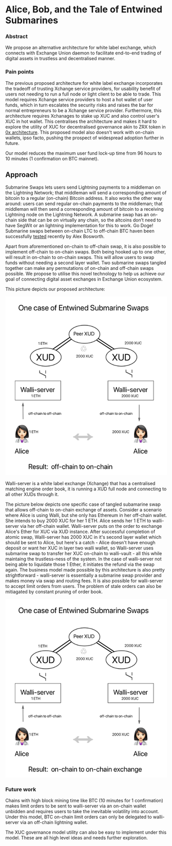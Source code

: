 # Alice, Bob, and the Tale of Entwined Submarines

### Abstract

We propose an alternative architecture for white label exchange, which connects with Exchange Union daemon to facilitate
end-to-end trading of digital assets in trustless and decentralised manner.

### Pain points

The previous proposed architecture for white label exchange incorporates the tradeoff of trusting Xchange service providers,
for usability benefit of users not needing to run a full node or light client to be able to trade. This model requires Xchange
service providers to host a hot wallet of user funds, which in turn escalates the security risks and raises the bar for normal
entrepreneurs to be a Xchange service provider. Furthermore, this architecture requires Xchanages to stake up XUC and also control user's XUC in hot wallet. This centralises the architecture and makes it hard to explore the utility of XUC for decentralised governance akin to ZRX token in [0x architecture](https://blog.0xproject.com/governance-in-0x-protocol-86779ae5809e). This proposed model also doesn't work with on-chain wallets, ipso facto, pushing the prospect of widespread adoption further in future.

Our model reduces the maximum user fund lock-up time from 96 hours to 10 minutes (1 confirmation on BTC mainnet).

## Approach

Submarine Swaps lets users send Lightning payments to a middleman on the Lightning Network; that middleman will send a corresponding amount of bitcoin to a regular (on-chain) Bitcoin address. It also works the other way around: users can send regular on-chain payments to the middleman; that middleman will then send a corresponding amount of bitcoin to a receiving Lightning node on the Lightning Network. A submarine swap has an on-chain side that can be on virtually any chain, so the altcoins don’t need to have SegWit or an lightning implementation for this to work. Go Doge! Submarine swaps between on-chain LTC to off-chain BTC haven been successfully [tested](https://twitter.com/alexbosworth/status/1025168088595984384) recently by Alex Bosworth.

Apart from aforementioned on-chain to off-chain swap, it is also possible to implement off-chain to on-chain swaps. Both being hooked up to one other, will result in on-chain to on-chain swaps. This will allow users to swap funds without needing a second layer wallet. Two submarine swaps tangled together can make any permutations of on-chain and off-chain swaps possible. We propose to utilise this novel technology to help us achieve our goal of connecting digital asset exchanges in Exchange Union ecosystem.

This picture depicts our proposed architecture:

![Image](https://github.com/dopetard/Documents/blob/master/2ndpic.png)

Walli-server is a white label exchange (Xchange) that has a centralised matching engine order book, it is running a XUD full node and connecting to all other XUDs through it. 

The picture below depicts one specific case of tangled subamarine swap that allows off-chain to on-chain exchange of assets. Consider a scenario where Alice is using Walli, but she only has Ethereum in her off-chain wallet. She intends to buy 2000 XUC for her 1 ETH. Alice sends her 1 ETH to walli-server via her off-chain wallet. Walli-server puts on the order to exchange Alice's Ether for XUC via XUD instance. After successful completion of atomic swap, Walli-server has 2000 XUC in it's second layer wallet which should be sent to Alice, but here's a catch - Alice doesn't have enough deposit or want her XUC in layer two walli wallet, so Walli-server uses submarine swap to transfer her XUC on-chain to walli-vault - all this while maintaing the trustless-ness of the system. In the case of walli-server not being able to liquidate those 1 Ether, it initiates the refund via the swap again. The business model made possible by this architecture is also pretty strightforward - walli-server is essentially a submarine swap provider and makes money via swap and routing fees. It is also possible for walli-server to accept limit orders from users. The problem of stale orders can also be mitiagated by constant pruning of order book.




![Image](https://github.com/dopetard/Documents/blob/master/secondpic.png)

### Future work
Chains with high block mining time like BTC (10 minutes for 1 confirmation) makes limit orders to be sent to walli-server via an on-chain wallet unbidden and requires users to take the inevitable volatility into account. Under this model, BTC on-chain limit orders can only be delegated to walli-server via an off-chain lightning wallet.

The XUC governance model utility can also be easy to implement under this model. These are all high level ideas and needs further exploration.  
